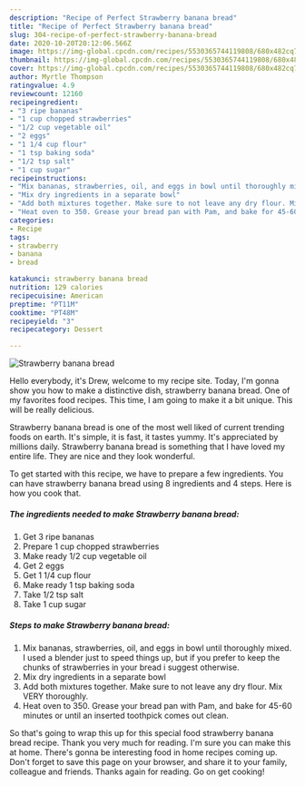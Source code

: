 ```yaml
---
description: "Recipe of Perfect Strawberry banana bread"
title: "Recipe of Perfect Strawberry banana bread"
slug: 304-recipe-of-perfect-strawberry-banana-bread
date: 2020-10-20T20:12:06.566Z
image: https://img-global.cpcdn.com/recipes/5530365744119808/680x482cq70/strawberry-banana-bread-recipe-main-photo.jpg
thumbnail: https://img-global.cpcdn.com/recipes/5530365744119808/680x482cq70/strawberry-banana-bread-recipe-main-photo.jpg
cover: https://img-global.cpcdn.com/recipes/5530365744119808/680x482cq70/strawberry-banana-bread-recipe-main-photo.jpg
author: Myrtle Thompson
ratingvalue: 4.9
reviewcount: 12160
recipeingredient:
- "3 ripe bananas"
- "1 cup chopped strawberries"
- "1/2 cup vegetable oil"
- "2 eggs"
- "1 1/4 cup flour"
- "1 tsp baking soda"
- "1/2 tsp salt"
- "1 cup sugar"
recipeinstructions:
- "Mix bananas, strawberries, oil, and eggs in bowl until thoroughly mixed. I used a blender just to speed things up, but if you prefer to keep the chunks of strawberries in your bread i suggest otherwise."
- "Mix dry ingredients in a separate bowl"
- "Add both mixtures together. Make sure to not leave any dry flour. Mix VERY thoroughly."
- "Heat oven to 350. Grease your bread pan with Pam, and bake for 45-60 minutes or until an inserted toothpick comes out clean."
categories:
- Recipe
tags:
- strawberry
- banana
- bread

katakunci: strawberry banana bread 
nutrition: 129 calories
recipecuisine: American
preptime: "PT11M"
cooktime: "PT48M"
recipeyield: "3"
recipecategory: Dessert

---
```



![Strawberry banana bread](https://img-global.cpcdn.com/recipes/5530365744119808/680x482cq70/strawberry-banana-bread-recipe-main-photo.jpg)

Hello everybody, it's Drew, welcome to my recipe site. Today, I'm gonna show you how to make a distinctive dish, strawberry banana bread. One of my favorites food recipes. This time, I am going to make it a bit unique. This will be really delicious.



Strawberry banana bread is one of the most well liked of current trending foods on earth. It's simple, it is fast, it tastes yummy. It's appreciated by millions daily. Strawberry banana bread is something that I have loved my entire life. They are nice and they look wonderful.


To get started with this recipe, we have to prepare a few ingredients. You can have strawberry banana bread using 8 ingredients and 4 steps. Here is how you cook that.

<!--inarticleads1-->

##### The ingredients needed to make Strawberry banana bread:

1. Get 3 ripe bananas
1. Prepare 1 cup chopped strawberries
1. Make ready 1/2 cup vegetable oil
1. Get 2 eggs
1. Get 1 1/4 cup flour
1. Make ready 1 tsp baking soda
1. Take 1/2 tsp salt
1. Take 1 cup sugar




<!--inarticleads2-->

##### Steps to make Strawberry banana bread:

1. Mix bananas, strawberries, oil, and eggs in bowl until thoroughly mixed. I used a blender just to speed things up, but if you prefer to keep the chunks of strawberries in your bread i suggest otherwise.
1. Mix dry ingredients in a separate bowl
1. Add both mixtures together. Make sure to not leave any dry flour. Mix VERY thoroughly.
1. Heat oven to 350. Grease your bread pan with Pam, and bake for 45-60 minutes or until an inserted toothpick comes out clean.




So that's going to wrap this up for this special food strawberry banana bread recipe. Thank you very much for reading. I'm sure you can make this at home. There's gonna be interesting food in home recipes coming up. Don't forget to save this page on your browser, and share it to your family, colleague and friends. Thanks again for reading. Go on get cooking!

